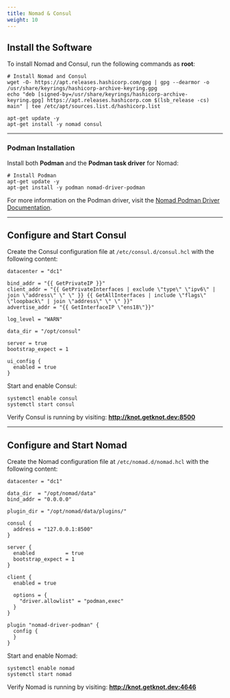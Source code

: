 ```yaml
---
title: Nomad & Consul
weight: 10
---
```


## Install the Software

To install Nomad and Consul, run the following commands as **root**:

```shell
# Install Nomad and Consul
wget -O- https://apt.releases.hashicorp.com/gpg | gpg --dearmor -o /usr/share/keyrings/hashicorp-archive-keyring.gpg
echo "deb [signed-by=/usr/share/keyrings/hashicorp-archive-keyring.gpg] https://apt.releases.hashicorp.com $(lsb_release -cs) main" | tee /etc/apt/sources.list.d/hashicorp.list

apt-get update -y
apt-get install -y nomad consul
```

---

### Podman Installation

Install both **Podman** and the **Podman task driver** for Nomad:

```shell
# Install Podman
apt-get update -y
apt-get install -y podman nomad-driver-podman
```

For more information on the Podman driver, visit the [Nomad Podman Driver Documentation](https://developer.hashicorp.com/nomad/plugins/drivers/podman).

---

## Configure and Start Consul

Create the Consul configuration file at `/etc/consul.d/consul.hcl` with the following content:

```hcl {filename="/etc/consul.d/consul.hcl"}
datacenter = "dc1"

bind_addr = "{{ GetPrivateIP }}"
client_addr = "{{ GetPrivateInterfaces | exclude \"type\" \"ipv6\" | join \"address\" \" \" }} {{ GetAllInterfaces | include \"flags\" \"loopback\" | join \"address\" \" \" }}"
advertise_addr = "{{ GetInterfaceIP \"ens18\"}}"

log_level = "WARN"

data_dir = "/opt/consul"

server = true
bootstrap_expect = 1

ui_config {
  enabled = true
}
```

Start and enable Consul:

```shell
systemctl enable consul
systemctl start consul
```

Verify Consul is running by visiting:
**http://knot.getknot.dev:8500**

---

## Configure and Start Nomad

Create the Nomad configuration file at `/etc/nomad.d/nomad.hcl` with the following content:

```hcl {filename="/etc/nomad.d/nomad.hcl"}
datacenter = "dc1"

data_dir  = "/opt/nomad/data"
bind_addr = "0.0.0.0"

plugin_dir = "/opt/nomad/data/plugins/"

consul {
  address = "127.0.0.1:8500"
}

server {
  enabled          = true
  bootstrap_expect = 1
}

client {
  enabled = true

  options = {
    "driver.allowlist" = "podman,exec"
  }
}

plugin "nomad-driver-podman" {
  config {
  }
}
```

Start and enable Nomad:

```shell
systemctl enable nomad
systemctl start nomad
```

Verify Nomad is running by visiting:
**http://knot.getknot.dev:4646**
